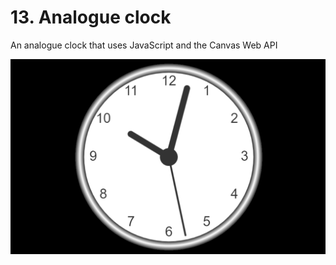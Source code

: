 # 13. Analogue clock

An analogue clock that uses JavaScript and the Canvas Web API

![Analogue Clock Javascript](image.png)
